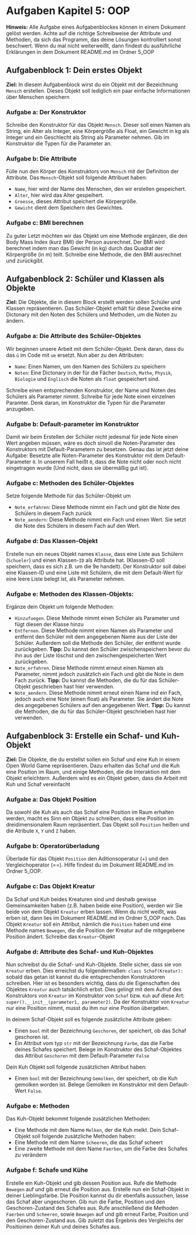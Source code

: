 # Aufgaben Kapitel 5: OOP
**Hinweis:** Alle Aufgabe eines Aufgabenblockes können in einem Dokument gelöst werden. Achte auf die richtige Schreibweise der Attribute und Methoden, da sich das Programm, das deine Lösungen kontrolliert sonst beschwert. Wenn du mal nicht weiterweißt, dann findest du ausführliche Erklärungen in dem Dokument README.md im Ordner 5_OOP
## Aufgabenblock 1: Dein erstes Objekt
**Ziel:** In diesem Aufgabenblock wirst du ein Objekt mit der Bezeichnung `Mensch` erstellen. Dieses Objekt soll lediglich ein paar einfache Informationen über Menschen speichern
### Aufgabe a: Der Konstruktor
Schreibe den Konstruktor für das Objekt `Mensch`. Dieser soll einen Namen als String, ein Alter als Integer, eine Körpergröße als Float, ein Gewicht in kg als Integer und ein Geschlecht als String als Parameter nehmen. Gib im Konstruktor die Typen für die Parameter an.
### Aufgabe b: Die Attribute
Fülle nun den Körper des Konstruktors von `Mensch` mit der Definition der Attribute. Das `Mensch`-Objekt soll folgende Attribuet haben:
* `Name`, hier wird der Name des Menschen, den wir erstellen gespeichert.
* `Alter`, hier wird das Alter gespeihert.
* `Groesse`, dieses Attribut speichert die Körpergröße.
* `Gewicht` dient dem Speichern des Gewichtes.
### Aufgabe c: BMI berechnen
Zu guter Letzt möchten wir das Objekt um eine Methode ergänzen, die den Body Mass Index (kurz BMI) der Person ausrechnet. Der BMI wird berechnet indem man das Gewicht (in kg) durch das Quadrat der Körpergröße (in m) teilt. Schreibe eine Methode, die den BMI ausrechnet und zurückgibt.
## Aufgabenblock 2: Schüler und Klassen als Objekte
**Ziel:** Die Objekte, die in diesem Block erstellt werden sollen Schüler und Klassen repräsentieren. Das Schüler-Objekt erhält für diese Zwecke eine Dictonary mit den Noten des Schülers und Methoden, um die Noten zu ändern.
### Aufgabe a: Die Attribute des Schüler-Objektes
Wir beginnen unsere Arbeit mit dem Schüler-Objekt. Denk daran, dass du das `ü` im Code mit `ue` ersetzt. Nun aber zu den Attributen:
* `Name`: Einen Namen, um den Namen des Schülers zu speichern
* `Noten`: Eine Dictonary in der für die Fächer `Deutsch`, `Mathe`, `Physik`, `Biologie` und `Englisch` die Noten als `float` gespeichert sind.

Schreibe einen entsprechenden Konstruktor, der Name und Noten des Schülers als Parameter nimmt. Schreibe für jede Note einen einzelnen Paramter. Denk daran, im Konstruktor die Typen für die Parameter anzugeben.
### Aufgabe b: Default-parameter im Konstruktor
Damit wir beim Erstellen der Schüler nicht jedesmal für jede Note einen Wert angeben müssen, wäre es doch sinvoll die Noten-Parameter des Konstruktors mit Default-Parametern zu besetzen. Genau das ist jetzt deine Aufgabe: Besetzte alle Noten-Parameter des Konstruktor mit dem Default-Parameter `0`. In unserem Fall heißt `0`, dass die Note nicht oder noch nicht eingetragen wurde (Und nicht, dass sie übermäßig gut ist).
### Aufgabe c: Methoden des Schüler-Objektes
Setze folgende Methode für das Schüler-Objekt um
* `Note_erfahren`: Diese Methode nimmt ein Fach und gibt die Note des Schülers in diesem Fach zurück
* `Note_aendern`: Diese Methode nimmt ein Fach und einen Wert. Sie setzt die Note des Schülers in diesem Fach auf den Wert.
### Aufgabe d: Das Klassen-Objekt
Erstelle nun ein neues Objekt names `Klasse`, dass eine Liste aus Schülern (`Schueler`) und einen Klassen-`ID` als Attribute hat. (Klassen-ID soll speichern, dass es sich z.B. um die 9e handelt). Der Konstruktor soll dabei eine Klassen-ID und eine Liste mit Schülern, die mit dem Default-Wert für eine leere Liste belegt ist, als Parameter nehmen. 
### Aufgabe e: Methoden des Klassen-Objekts:
Ergänze dein Objekt um folgende Methoden:
* `Hinzufuegen`. Diese Methode nimmt einen Schüler als Parameter und fügt diesen der Klasse hinzu
* `Entfernen`. Diese Methode nimmt einen Namen als Parameter und entfernt den Schüler mit dem angegebenen Name aus der Liste der Schüler. Außerdem soll die Methode den Schüler, der entfernt wurde zurückgeben. **Tipp:** Du kannst den Schüler zwischenspeichern bevor du ihn aus der Liste löschst und den zwischengespeicherten Wert zurückgeben.
* `Note_erfahren`. Diese Methode nimmt erneut einen Namen als Parameter, nimmt jedoch zusätzlich ein Fach und gibt die Note in dem Fach zurück. **Tipp:** Du kannst die Methoden, die du für das Schüler-Objekt geschrieben hast hier verwenden.
* `Note_aendern`. Diese Methode nimmt erneut einen Name ind ein Fach, jedoch auch eine Note (einen float) als Parameter. Sie ändert die Note des angegebenen Schülers auf den angegebenen Wert. **Tipp:** Du kannst die Methoden, die du für das Schüler-Objekt geschrieben hast hier verwenden.
## Aufgabenblock 3: Erstelle ein Schaf- und Kuh-Objekt
**Ziel:** Die Objekte, die du erstellst sollen ein Schaf und eine Kuh in einem Open World Game repräsentieren. Dazu erhalten das Schaf und die Kuh eine Position im Raum, und einige Methoden, die die Interaktion mit dem Objekt erleichtern. Außerdem wird es ein Objekt geben, dass die Arbeit mit Kuh und Schaf vereinfacht
### Aufgabe a: Das Objekt Position
Da sowohl die Kuh als auch das Schaf eine Position im Raum erhalten werden, macht es Sinn ein Objekt zu schreiben, dass eine Position im dreidimensionalem Raum repräsentiert. Das Objekt soll `Position` heißen und die Atribute `X`, `Y` und `Z` haben.
### Aufgabe b: Operatorüberladung
Überlade für das Objekt `Position` den Aditionsoperatur (+) und den Vergleichoperator (==). Hilfe findest du im Dokument README.md im Ordner 5_OOP.
### Aufgabe c: Das Objekt Kreatur
Da Schaf und Kuh beides Kreaturen sind und deshalb gewisse Gemeinsamkeiten haben (z.B. haben beide eine Position), werden wir Sie beide von dem Objekt `Kreatur` erben lassen. Wenn du nicht weißt, was erben ist, dann lies im Dokument README.md im Ordner 5_OOP nach.
Das Objekt `Kreatur` soll ein Attribut, nämlich die `Position` haben und eine Methode names `Bewegen`, die die Position der Kreatur auf die mitgegebene Position ändert. Schreibe das `Kreatur`-Objekt
### Aufgabe d: Attribute des Schaf- und Kuh-Objektes
Nun schreibst du die Schaf- und Kuh-Objekte. Stelle sicher, dass sie von `Kreatur` erben. Dies erreichst du folgendermaßen: `class Schaf(Kreatur):` sobald das getan ist kannst du die entsprechenden Konstruktoren schreiben. Hier ist es besonders wichtig, dass du die Eigenschaften des Objektes `Kreatur` auch tatsächlich erbst. Dies gelingt mit dem Aufruf des Konstruktors von `Kreatur` im Konstruktor von `Schaf` bzw. `Kuh` auf diese Art: `super().__init__(parameter1, parameter2)`. Da der Konstruktor von `Kreatur` nur eine Position nimmt, musst du ihm nur eine Position übergeben.

In deinem Schaf-Objekt soll es folgende zusätzliche Attribute geben:
* Einen `bool` mit der Bezeichnung `Geschoren`, der speichert, ob das Schaf geschoren ist.
* Ein Attribut vom typ `str` mit der Bezeichnung `Farbe`, das die Farbe deines Schafes speichert.
Belege im Konstruktor des Schaf-Objektes das Attribut `Geschoren` mit dem Default-Parameter `False`

Dein Kuh Objekt soll folgende zusätzlichen Attribut haben:
* Einen `bool` mit der Bezeichnung `Gemolken`, der speichert, ob die Kuh gemolken worden ist.
Belege Gemolken im Konstruktor mit dem Default-Wert `False`.

### Aufgabe e: Methoden
Das Kuh-Objekt bekommt folgende zusätzlichen Methoden:
* Eine Methode mit dem Name `Melken`, der die Kuh melkt.
Dein Schaf-Objekt soll folgende zusätzliche Methoden haben:
* Eine Methode mit dem Name `Scheeren`, die das Schaf scheert
* Eine zweite Methode mit dem Name `Faerben`, um die Farbe des Schafes zu verändern
### Aufgabe f: Schafe und Kühe
Erstelle ein Kuh-Objekt und gib dessen Position aus. Rufe die Methode `Bewegen` auf und gib erneut die Position aus. 
Erstelle nun ein Schaf-Objekt in deiner Lieblingsfarbe. Die Position kannst du dir ebenfalls aussuchen, lasse das Schaf aber ungeschoren. Gib nun die Farbe, Position und den Geschoren-Zustand des Schafes aus. Rufe anschließend die Methoden `Faerben` und `Scheeren`, sowie `Bewegen` auf und gib erneut Farbe, Position und den Geschoren-Zustand aus.
Gib zuletzt das Ergebnis des Vergleichs der Positioinen deiner Kuh und deines Schafes aus.